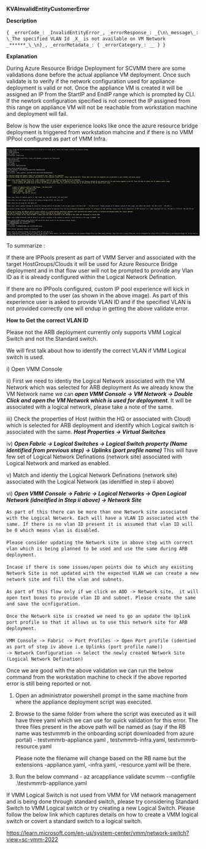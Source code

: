 **KVAInvalidEntityCustomerError**

**Description**
  
    { _errorCode_: _InvalidEntityError_, _errorResponse_: _{\n\_message\_: \_The specified VLAN Id _X_ is not available on VM Network _******_\_\n}_, _errorMetadata_: { _errorCategory_: __ } }

**Explanation**

During Azure Resource Bridge Deployment for SCVMM there are some validations done before the actual appliance VM deployment.
Once such validate is to verify if the network configuration used for appliance deployment is valid or not. Once the appliance VM is created it will be assigned an IP from the StartIP and EndIP range which is prompted by CLI. If the newtork configuration specified is not correct the IP assigned from this range on appliance VM will not be reachable from workstation machine and deployment will fail. 

Below is how the user experience looks like once the azure resource bridge deployment is triggered from workstation mahcine and if there is no VMM IPPool configured as part of VMM Infra.

![alt text](VlanIDCLIFlow.png)

To summarize :

If there are IPPools present as part of VMM Server and associated with the target HostGroups/Clouds it will be used for Azure Resource Bridge deployment and in that flow user will not be prompted to provide any Vlan ID as it is already configured within the Logical Network Defination.

If there are no IPPools configured, custom IP pool experience will kick in and prompted to the user (as shown in the above image).
As part of this experience user is asked to provide VLAN ID and if the specified VLAN is not provided correctly one will endup in getting the above validate error.

**How to Get the correct VLAN ID**

Please not the ARB deployment currently only supports VMM Logical Switch and not the Standard switch.

We will first talk about how to identify the correct VLAN if VMM Logical switch is used.

i) Open VMM Console

ii) First we need to identiy the Logical Network associated with the VM Network which was selected for ARB deployment
    As we already know the VM Network name we can ***open VMM Console -> VM Network -> Double Click and open the VM Network which is used for deployment***. It will be associated with a logical network, please take a note of the same.

iii) Check the properties of Host (within the HG or associated with Cloud) which is selected for ARB deployment and identify which  Logical switch is associated with the same.
      ***Host Properties -> Virtual Switches***

iv) ***Open Fabric -> Logical Switches -> Logical Switch property (Name identified from previous step) -> Uplinks (port profile name)***
This will have few set of Logical Network Definations (network site) associated with Logical Network and marked as enabled.

v) Match and identiy the Logical Network Definations (network site) associated with the Logical Network (as idenitfied in step ii above)

vi) ***Open VMM Console -> Fabric ->  Logical Networks -> Open Logical Network (idneitfied in Step ii above) -> Network Site***

    As part of this there can be more than one Network site associated with the Logical Network. Each will have a VLAN ID associated with the same. If there is no vlan ID present it is assumed that vlan ID will be 0 which means vlan is disabled.
    
    Please consider updating the Network site in above step with correct vlan which is being planned to be used and use the same during ARB deployment.

    Incase if there is some issues/open points due to which any existing Network Site is not updated with the expected VLAN we can create a new network site and fill the vlan and subnets.
    
    As part of this flow only if we click on ADD -> Network site,  it will open text boxes to provide vlan ID and subnet. Please create the same and save the ocnfiguration.

    Once the Network site is created we need to go an update the Uplink port profile so that it allows us to use this network site for ARB deployment.

    VMM Console -> Fabric -> Port Profiles -> Open Port profile (identied as part of step iv above i.e Uplinks (port profile name))
    -> Network Configuration -> Select the newly created Network Site (Logical Network Defination)

Once we are good with the above validation we can run the below command from the workstation machine to check if the above reported error is still being reported or not.

1) Open an administrator powershell prompt in the same machine from where the appliance deployment script was executed.
2) Browse to the same folder from where the script was executed as it will have three yaml which we can use for quick validation for this error.
   The three files present in the above path will be named as (say if the RB name was testvmmrb in the onboarding script downloaded from azure portal) -
   testvmmrb-appliance.yaml , testvmmrb-infra.yaml, testvmmrb-resource.yaml 
   
   Please note the filename will change based on the RB name but the extensions -appliance.yaml, -infra.yaml, -resource.yaml will be there.

3) Run the below command -
   az arcappliance validate scvmm --configfile .\testvmmrb-appliance.yaml


If VMM Logical Switch is not used from VMM for VM network management and is being done through standard switch, please try considering Standard Switch to VMM Logical switch or try creating a new Logical Switch. Please follow the below link which captures details on how to create a VMM logical switch or covert a standard switch to a logical switch.

https://learn.microsoft.com/en-us/system-center/vmm/network-switch?view=sc-vmm-2022
